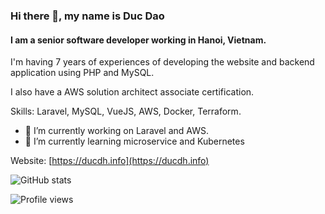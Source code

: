 ### Hi there 👋, my name is Duc Dao
#### I am a senior software developer working in Hanoi, Vietnam.

I'm having 7 years of experiences of developing the website and backend application using PHP and MySQL. 

I also have a AWS solution architect associate certification.

Skills: Laravel, MySQL, VueJS, AWS, Docker, Terraform.

- 🔭 I’m currently working on Laravel and AWS.
- 🌱 I’m currently learning microservice and Kubernetes

Website: [https://ducdh.info](https://ducdh.info)

![GitHub stats](https://github-readme-stats.vercel.app/api?username=dhduc&show_icons=true)  

![Profile views](https://gpvc.arturio.dev/dhduc)  
